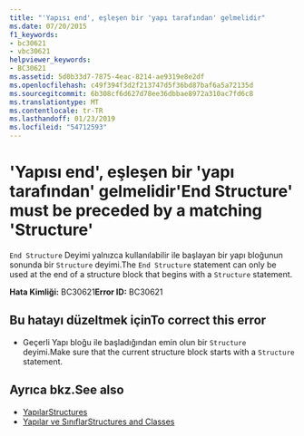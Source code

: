 ```yaml
---
title: "'Yapısı end', eşleşen bir 'yapı tarafından' gelmelidir"
ms.date: 07/20/2015
f1_keywords:
- bc30621
- vbc30621
helpviewer_keywords:
- BC30621
ms.assetid: 5d0b33d7-7875-4eac-8214-ae9319e8e2df
ms.openlocfilehash: c49f394f3d2f213747d5f36bd87baf6a5a72135d
ms.sourcegitcommit: 6b308cf6d627d78ee36dbbae8972a310ac7fd6c8
ms.translationtype: MT
ms.contentlocale: tr-TR
ms.lasthandoff: 01/23/2019
ms.locfileid: "54712593"
---
```

# <a name="end-structure-must-be-preceded-by-a-matching-structure"></a><span data-ttu-id="9eb55-102">'Yapısı end', eşleşen bir 'yapı tarafından' gelmelidir</span><span class="sxs-lookup"><span data-stu-id="9eb55-102">'End Structure' must be preceded by a matching 'Structure'</span></span>
<span data-ttu-id="9eb55-103">`End Structure` Deyimi yalnızca kullanılabilir ile başlayan bir yapı bloğunun sonunda bir `Structure` deyimi.</span><span class="sxs-lookup"><span data-stu-id="9eb55-103">The `End Structure` statement can only be used at the end of a structure block that begins with a `Structure` statement.</span></span>  
  
 <span data-ttu-id="9eb55-104">**Hata Kimliği:** BC30621</span><span class="sxs-lookup"><span data-stu-id="9eb55-104">**Error ID:** BC30621</span></span>  
  
## <a name="to-correct-this-error"></a><span data-ttu-id="9eb55-105">Bu hatayı düzeltmek için</span><span class="sxs-lookup"><span data-stu-id="9eb55-105">To correct this error</span></span>  
  
-   <span data-ttu-id="9eb55-106">Geçerli Yapı bloğu ile başladığından emin olun bir `Structure` deyimi.</span><span class="sxs-lookup"><span data-stu-id="9eb55-106">Make sure that the current structure block starts with a `Structure` statement.</span></span>  
  
## <a name="see-also"></a><span data-ttu-id="9eb55-107">Ayrıca bkz.</span><span class="sxs-lookup"><span data-stu-id="9eb55-107">See also</span></span>
- [<span data-ttu-id="9eb55-108">Yapılar</span><span class="sxs-lookup"><span data-stu-id="9eb55-108">Structures</span></span>](../../visual-basic/programming-guide/language-features/data-types/structures.md)
- [<span data-ttu-id="9eb55-109">Yapılar ve Sınıflar</span><span class="sxs-lookup"><span data-stu-id="9eb55-109">Structures and Classes</span></span>](../../visual-basic/programming-guide/language-features/data-types/structures-and-classes.md)
